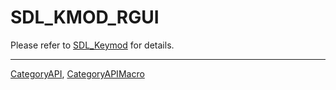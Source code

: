 # SDL_KMOD_RGUI

Please refer to [SDL_Keymod](SDL_Keymod) for details.

----
[CategoryAPI](CategoryAPI), [CategoryAPIMacro](CategoryAPIMacro)

